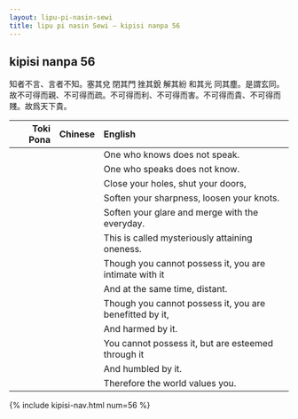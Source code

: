 ```yaml
---
layout: lipu-pi-nasin-sewi
title: lipu pi nasin Sewi — kipisi nanpa 56
---
```






## kipisi nanpa 56

知者不言、言者不知。塞其兌 閉其門 挫其銳 解其紛 和其光 同其塵。是謂玄同。故不可得而親、不可得而疏。不可得而利、不可得而害。不可得而貴、不可得而賤。故爲天下貴。

| Toki Pona | Chinese | English
|-:|:-:|:-
|  |  | One who knows does not speak.
|  |  | One who speaks does not know.
|  |  | Close your holes, shut your doors,
|  |  | Soften your sharpness, loosen your knots.
|  |  | Soften your glare and merge with the everyday.
|  |  | This is called mysteriously attaining oneness.
|  |  | Though you cannot possess it, you are intimate with it
|  |  | And at the same time, distant.
|  |  | Though you cannot possess it, you are benefitted by it,
|  |  | And harmed by it.
|  |  | You cannot possess it, but are esteemed through it
|  |  | And humbled by it.
|  |  | Therefore the world values you.

{% include kipisi-nav.html num=56 %}
